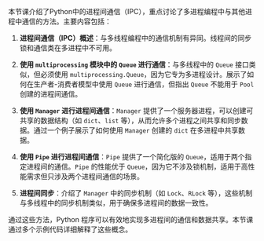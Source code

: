 本节课介绍了Python中的进程间通信（IPC），重点讨论了多进程编程中与其他进程中通信的方法。主要内容包括：

1. **进程间通信（IPC）概述**：与多线程编程中的通信机制有异同。线程间的同步锁和通信类在多进程中不可用。

2. **使用 `multiprocessing` 模块中的 `Queue` 进行通信**：与多线程中的 `Queue` 接口类似，但必须使用 `multiprocessing.Queue`，因为它专为多进程设计。展示了如何在生产者-消费者模型中使用 `Queue` 进行通信，但指出 `Queue` 不能用于 `Pool` 创建的进程间通信。

3. **使用 `Manager` 进行进程间通信**：`Manager` 提供了一个服务器进程，可以创建可共享的数据结构（如 `dict`、`list` 等），从而允许多个进程之间共享和同步数据。通过一个例子展示了如何使用 `Manager` 创建的 `dict` 在多进程中共享数据。

4. **使用 `Pipe` 进行进程间通信**：`Pipe` 提供了一个简化版的 `Queue`，适用于两个指定进程间的通信。`Pipe` 的性能优于 `Queue`，因为它不涉及锁机制，适用于高性能需求但只涉及两个进程间通信的场景。

5. **进程间同步**：介绍了 `Manager` 中的同步机制（如 `Lock`、`RLock` 等），这些机制与多线程中的同步机制类似，用于确保多进程间的数据一致性。

通过这些方法，Python 程序可以有效地实现多进程间的通信和数据共享。本节课通过多个示例代码详细解释了这些概念。